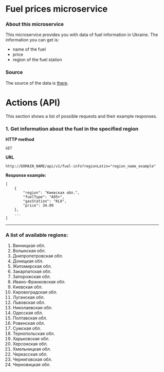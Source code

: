 # **Fuel prices microservice**
### About this microservice
This microservice provides you with data of fuel information in Ukraine.
The information you can get is:
- name of the fuel
- price
- region of the fuel station

### Source
The source of the data is [there](https://index.minfin.com.ua/markets/fuel/detail/).

# Actions (API)
This section shows a list of possible requests and their example responses.
### 1. Get information about the fuel in the specified region
**HTTP method**
```
GET
```
**URL**
```
http://DOMAIN_NAME/api/v1/fuel-info?regionLatin="region_name_example"
```
**Response example:**
```jsonc
[
    {
        "region": "Киевская обл.",
        "fuelType": "А95+",
        "gasStation": "KLO",
        "price": 34.09
    },
    ... 
]    
```

---

### A list of available regions:
<ol>
    <li>Винницкая обл.</li>
<li>Волынская обл.</li>
<li>Днепропетровская обл.</li>
<li>Донецкая обл.</li>
<li>Житомирская обл.</li>
<li>Закарпатская обл.</li>
<li>Запорожская обл.</li>
<li>Ивано-Франковская обл.</li>
<li>Киевская обл.</li>
<li>Кировоградская обл.</li>
<li>Луганская обл.</li>
<li>Львовская обл.</li>
<li>Николаевская обл.</li>
<li>Одесская обл.</li>
<li>Полтавская обл.</li>
<li>Ровенская обл.</li>
<li>Сумская обл.</li>
<li>Тернопольская обл.</li>
<li>Харьковская обл.</li>
<li>Херсонская обл.</li>
<li>Хмельницкая обл.</li>
<li>Черкасская обл.</li>
<li>Черниговская обл.</li>
<li>Черновицкая обл.</li>
</ol>    
